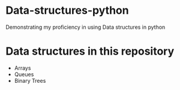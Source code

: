 # Data-structures-python
Demonstrating my proficiency in using Data structures in python

# Data structures in this repository 
* Arrays
* Queues
* Binary Trees
